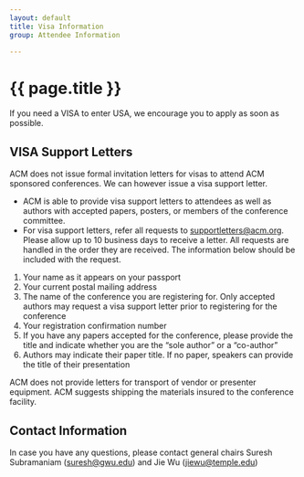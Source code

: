 ```yaml
---
layout: default
title: Visa Information
group: Attendee Information

---
```


# {{ page.title }}

If you need a VISA to enter USA, we encourage you to apply as soon as possible.



## VISA Support Letters

ACM does not issue formal invitation letters for visas to attend ACM sponsored conferences. We can however issue a visa support letter.
- ACM is able to provide visa support letters to attendees as well as authors with accepted papers, posters, or members of the conference committee.
- For visa support letters, refer all requests to supportletters@acm.org. Please allow up to 10 business days to receive a letter. All requests are handled in the order they are received. The information below should be included with the request.
1. Your name as it appears on your passport
2. Your current postal mailing address
3. The name of the conference you are registering for. Only accepted authors may request a visa support letter prior to registering for the conference
4. Your registration confirmation number
5. If you have any papers accepted for the conference, please provide the title and indicate whether you are the “sole author” or a “co-author”
6. Authors may indicate their paper title. If no paper, speakers can provide the title of their presentation

ACM does not provide letters for transport of vendor or presenter equipment. ACM suggests shipping the materials insured to the conference facility.


## Contact Information

In case you have any questions, please contact general chairs Suresh Subramaniam (suresh@gwu.edu) and Jie Wu (jiewu@temple.edu)
